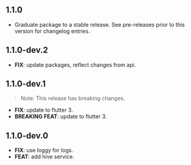 ## 1.1.0

 - Graduate package to a stable release. See pre-releases prior to this version for changelog entries.

## 1.1.0-dev.2

 - **FIX**: update packages, reflect changes from api.

## 1.1.0-dev.1

> Note: This release has breaking changes.

 - **FIX**: update to flutter 3.
 - **BREAKING** **FEAT**: update to flutter 3.

## 1.1.0-dev.0

 - **FIX**: use loggy for logs.
 - **FEAT**: add hive service.

